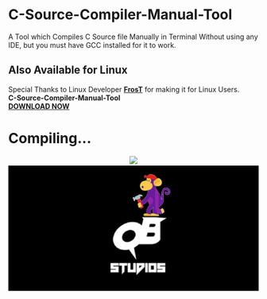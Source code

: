 
<head>
  <link href="https://cdn.jsdelivr.net/npm/bootstrap@5.0.2/dist/css/bootstrap.min.css" rel="stylesheet" integrity="sha384-EVSTQN3/azprG1Anm3QDgpJLIm9Nao0Yz1ztcQTwFspd3yD65VohhpuuCOmLASjC" crossorigin="anonymous">
</head>

# C-Source-Compiler-Manual-Tool
A Tool which Compiles C Source file Manually in Terminal Without using any IDE, but you must have GCC installed for it to work.
<h2>Also Available for Linux</h2>
Special Thanks to Linux Developer <b><a href="https://github.com/FrosT2k5">FrosT</a></b> for making it for Linux Users. 
<br><b>C-Source-Compiler-Manual-Tool <a href="http://quantumbyteofficial.tech/QuantumSource/"><div class="btn btn-warning">DOWNLOAD NOW</div></a></b>
<h1>Compiling...</h1>
<center>
  <img src="https://media.giphy.com/media/l41m3eyKELdZ7vEZ2/giphy.gif">
  <img src="https://github.com/QuantumByteStudios/C-Source-Compiler-Manual-Tool/blob/main/repository-open-graph-template.png">
</center>
